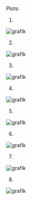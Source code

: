 Plots:

1.
![grafik](https://user-images.githubusercontent.com/83080037/152678949-c035c155-021b-41a6-b6ab-0565f150ea53.png)

2.
![grafik](https://user-images.githubusercontent.com/83080037/152678997-79f4169c-3d86-4be4-861e-3ad6a8ad5914.png)

3.
![grafik](https://user-images.githubusercontent.com/83080037/152679006-a1961362-89f1-42df-bc1d-b56be88e8125.png)

4.
![grafik](https://user-images.githubusercontent.com/83080037/152679018-8a09f16a-a58c-447b-a10c-4d6481fc254f.png)

5.
![grafik](https://user-images.githubusercontent.com/83080037/152678834-b9a601a7-491a-4837-8df3-870d13967a4d.png)

6.
![grafik](https://user-images.githubusercontent.com/83080037/152678145-cf7df844-9b82-48aa-88a5-1dd9c3c47f5b.png)

7.
![grafik](https://user-images.githubusercontent.com/83080037/152678147-1cb1e873-3f9e-41cf-9d35-cb62a962ef7d.png)

8.
![grafik](https://user-images.githubusercontent.com/83080037/152678151-cb53e6e5-f2c2-4304-94d2-b11de62f7b4a.png)
